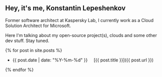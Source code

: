 ## Hey, it's me, Konstantin Lepeshenkov

Former software architect at Kaspersky Lab, I currently work as a Cloud Solution Architect for Microsoft.

Here I'm talking about my open-source project(s), clouds and some other dev stuff. Stay tuned.

{% for post in site.posts %}

   - {{ post.date | date: "%Y-%m-%d" }} &nbsp;&nbsp;&nbsp; [{{ post.title }}]({{ post.url }})

{% endfor %}

